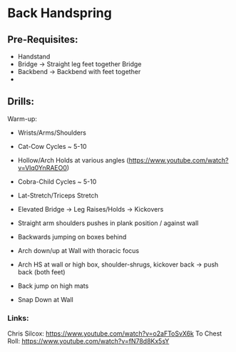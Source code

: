 # Back Handspring

## Pre-Requisites:
* Handstand
* Bridge -> Straight leg feet together Bridge
* Backbend -> Backbend with feet together
* 

## Drills:
Warm-up:
* Wrists/Arms/Shoulders
* Cat-Cow Cycles ~ 5-10
* Hollow/Arch Holds at various angles (https://www.youtube.com/watch?v=Vlq0YnRAEO0)
* Cobra-Child Cycles ~ 5-10
* Lat-Stretch/Triceps Stretch

* Elevated Bridge -> Leg Raises/Holds -> Kickovers
* Straight arm shoulders pushes in plank position / against wall
* Backwards jumping on boxes behind
* Arch down/up at Wall with thoracic focus
* Arch HS at wall or high box, shoulder-shrugs, kickover back -> push back (both feet)
* Back jump on high mats
* Snap Down at Wall


### Links:
Chris Silcox: https://www.youtube.com/watch?v=o2aFToSvX6k
To Chest Roll: https://www.youtube.com/watch?v=fN78d8Kx5sY
